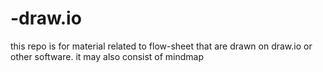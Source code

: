 # -draw.io
this repo is for material related to flow-sheet that are drawn on draw.io or other software. it may also consist of mindmap
